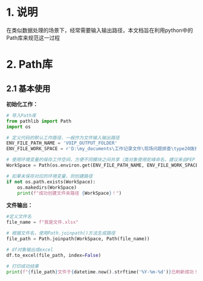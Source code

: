 # 1. 说明

​	在类似数据处理的场景下，经常需要输入输出路径，本文档旨在利用python中的Path库来规范这一过程

# 2. Path库

## 2.1 基本使用

**初始化工作：**

```python
# 导入Path库
from pathlib import Path
import os

# 定义代码的默认工作路径，一般作为文件输入输出路径
ENV_FILE_PATH_NAME = 'VOIP_OUTPUT_FOLDER'
ENV_FILE_WORK_SPACE = r'D:\my_documents\工作记录文件\现场问题排查\type20拨打电话问题排查'

# 使用环境变量的保存工作空间，方便不同模块之间共享（类对象使用驼峰命名，建议来自PEP 8）
WorkSpace = Path(os.environ.get(ENV_FILE_PATH_NAME, ENV_FILE_WORK_SPACE))

# 如果未保存对应的环境变量，则创建路径
if not os.path.exists(WorkSpace):
    os.makedirs(WorkSpace)
    print(f"成功创建文件夹路径 {WorkSpace}！")
```

**文件输出：**

```python
#定义文件名
file_name = f"我是文件.xlsx"

# 根据文件名，使用Path.joinpath()方法生成路径
file_path = Path.joinpath(WorkSpace, Path(file_name))

# df对象输出成excel
df.to_excel(file_path, index=False)

# 打印成功结果
print(f"{file_path}文件于{datetime.now().strftime('%Y-%m-%d')}已刷新成功！")
```

